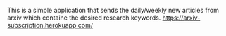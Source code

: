 This is a simple application that sends the daily/weekly new articles from arxiv which containe the desired research keywords.
https://arxiv-subscription.herokuapp.com/

